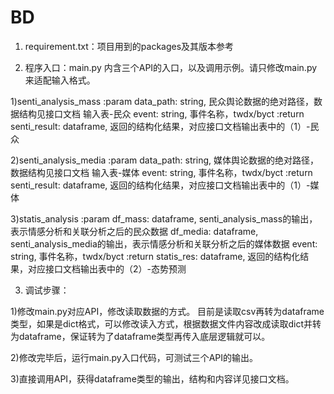 # BD


1. requirement.txt：项目用到的packages及其版本参考


2. 程序入口：main.py
	内含三个API的入口，以及调用示例。请只修改main.py来适配输入格式。

1)senti_analysis_mass
	:param data_path: string, 民众舆论数据的绝对路径，数据结构见接口文档 输入表-民众
		event: string, 事件名称，twdx/byct
   	:return senti_result: dataframe, 返回的结构化结果，对应接口文档输出表中的（1）-民众

2)senti_analysis_media
	:param data_path: string, 媒体舆论数据的绝对路径，数据结构见接口文档 输入表-媒体
		event: string, 事件名称，twdx/byct
	:return senti_result: dataframe, 返回的结构化结果，对应接口文档输出表中的（1）-媒体

3)statis_analysis
	:param df_mass: dataframe, senti_analysis_mass的输出，表示情感分析和关联分析之后的民众数据
		df_media: dataframe, senti_analysis_media的输出，表示情感分析和关联分析之后的媒体数据
		event: string, 事件名称，twdx/byct
	:return statis_res: dataframe, 返回的结构化结果，对应接口文档输出表中的（2）-态势预测
	

3. 调试步骤：

1)修改main.py对应API，修改读取数据的方式。
	目前是读取csv再转为dataframe类型，如果是dict格式，可以修改读入方式，根据数据文件内容改成读取dict并转为dataframe，保证转为了dataframe类型再传入底层逻辑就可以。

2)修改完毕后，运行main.py入口代码，可测试三个API的输出。

3)直接调用API，获得dataframe类型的输出，结构和内容详见接口文档。
